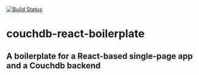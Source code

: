 [![Build Status](https://travis-ci.com/gocedoko/couchdb-react-boilerplate.svg?branch=master)](https://travis-ci.com/gocedoko/couchdb-react-boilerplate)

# couchdb-react-boilerplate

## A boilerplate for a React-based single-page app and a Couchdb backend
